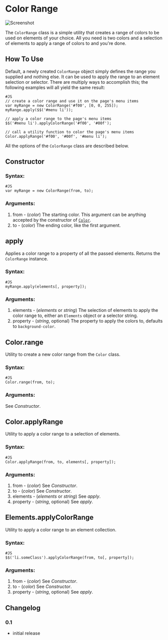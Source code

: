 Color Range
===============
![Screenshot](http://akaidiot.github.com/MooTools-ColorRange/color-range.png)

The `ColorRange` class is a simple utility that creates a range of colors to be used on elements of your choice. All you need is two colors and a selection of elements to apply a range of colors to and you're done. 

How To Use
----------

Default, a newly created `ColorRange` object simply defines the range you supplied and nothing else. It can be used to apply the range to an element selection or selector. There are multiply ways to accomplish this; the following examples will all yield the same result: 

    #JS
    // create a color range and use it on the page's menu items 
    var myRange = new ColorRange('#f00', [0, 0, 255]);
    myRange.apply($$('#menu li'));
    
    // apply a color range to the page's menu items 
    $$('#menu li').applyColorRange('#f00', '#00f');
    
    // call a utility function to color the page's menu items 
    Color.applyRange('#f00', '#00f', '#menu li');

All the options of the `ColorRange` class are described below. 

## Constructor 

### Syntax: 

    #JS
    var myRange = new ColorRange(from, to);

### Arguments: 

1. from - (*color*) The starting color. This argument can be anything accepted by the constructor of [`Color`](http://mootools.net/docs/more/Utilities/Color "MooTools More/Utilities/Color Docs"). 
2. to - (*color*) The ending color, like the first argument. 

## apply

Applies a color range to a property of all the passed elements. Returns the `ColorRange` instance.  

### Syntax:

    #JS
    myRange.apply(elements[, property]);

### Arguments: 

1. elements - (*elements* or *string*) The selection of elements to apply the color range to, either an `Elements` object or a selector string. 
2. property - (*string*, optional) The property to apply the colors to, defaults to `background-color`. 

## Color.range

Utility to create a new color range from the `Color` class. 

### Syntax:
    
    #JS
    Color.range(from, to);

### Arguments:

See *Constructor*. 

## Color.applyRange

Utility to apply a color range to a selection of elements. 

### Syntax:

    #JS
    Color.applyRange(from, to, elements[, property]);

### Arguments:

1. from - (*color*) See *Constructor*.
2. to - (*color*) See *Constructor*.
3. elements - (*elements* or *string*) See *apply*. 
4. property - (*string*, optional) See *apply*. 

## Elements.applyColorRange

Utility to apply a color range to an element collection. 

### Syntax:
    
    #JS
    $$('li.someClass').applyColorRange(from, to[, property]);

### Arguments:

1. from - (*color*) See *Constructor*.
2. to - (*color*) See *Constructor*.
3. property - (*string*, optional) See *apply*. 


Changelog
---------

### 0.1

- initial release 
